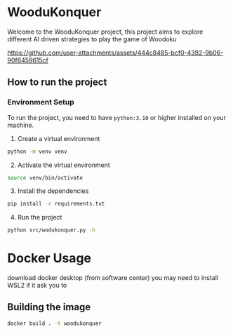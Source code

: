 # WooduKonquer

Welcome to the WooduKonquer project, this project aims to explore different AI driven strategies to 
play the game of Woodoku

https://github.com/user-attachments/assets/444c8485-bcf0-4392-9b06-90f6459615cf



## How to run the project

### Environment Setup
To run the project, you need to have `python:3.10` or higher installed on your machine.
1. Create a virtual environment
```bash
python -m venv venv
```
2. Activate the virtual environment
```bash
source venv/bin/activate
```
3. Install the dependencies
```bash
pip install -r requirements.txt
```
4. Run the project
```bash
python src/wodukonquer.py -h
```





# Docker Usage
download docker desktop (from software center)
you may need to install WSL2 if it ask you to

## Building the image 
```bash
docker build . -t woodukonquer
```
